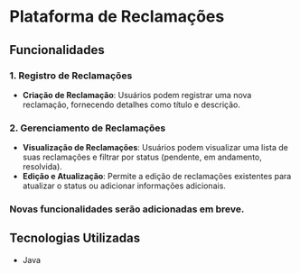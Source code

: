# Plataforma de Reclamações

## Funcionalidades

### 1. **Registro de Reclamações**
- **Criação de Reclamação**: Usuários podem registrar uma nova reclamação, fornecendo detalhes como título e descrição.

### 2. **Gerenciamento de Reclamações**
- **Visualização de Reclamações**: Usuários podem visualizar uma lista de suas reclamações e filtrar por status (pendente, em andamento, resolvida).
- **Edição e Atualização**: Permite a edição de reclamações existentes para atualizar o status ou adicionar informações adicionais.


### Novas funcionalidades serão adicionadas em breve.

## Tecnologias Utilizadas
- Java
